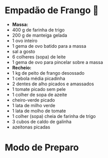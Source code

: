 # Empadão de Frango :chicken:

- **Massa:**
- 400 g de farinha de trigo
- 200 g de manteiga gelada
- 1 ovo inteiro
- 1 gema de ovo batido para a massa
- sal a gosto
- 6 colheres (sopa) de leite
- 1 gema de ovo para pincelar sobre a massa
- **Recheio:**
- 1 kg de peito de frango desossado
- 1 cebola média picadinha
- 2 dentes de alho picados e amassados
- 1 tomate picado sem pele
- 1 colher de sopa de azeite
- cheiro-verde picado
- 1 lata de milho verde
- 1 lata de molho de tomate
- 1 colher (sopa) cheia de farinha de trigo
- 3 cubos de caldo de galinha
- azeitonas picadas

# Modo de Preparo

